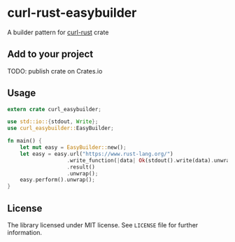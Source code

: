 # curl-rust-easybuilder

A builder pattern for [curl-rust](https://github.com/alexcrichton/curl-rust) crate

## Add to your project
TODO: publish crate on Crates.io

## Usage

```rust
extern crate curl_easybuilder;

use std::io::{stdout, Write};
use curl_easybuilder::EasyBuilder;

fn main() {
    let mut easy = EasyBuilder::new();
    let easy = easy.url("https://www.rust-lang.org/")
                   .write_function(|data| Ok(stdout().write(data).unwrap()))
                   .result()
                   .unwrap();
    easy.perform().unwrap();
}
```

## License
The library licensed under MIT license. See `LICENSE` file for further information.

